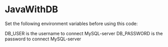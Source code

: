 # JavaWithDB

Set the following environment variables before using this code:

  DB_USER
    is the username to connect MySQL-server
  DB_PASSWORD
    is the password to connect MySQL-server
